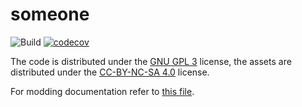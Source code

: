 # someone

![Build](https://github.com/vaartis/someone/workflows/Build/badge.svg)
[![codecov](https://codecov.io/gh/vaartis/someone/branch/master/graph/badge.svg)](https://codecov.io/gh/vaartis/someone)

The code is distributed under the [GNU GPL 3](LICENSE) license, the assets are distributed under the [CC-BY-NC-SA 4.0](https://creativecommons.org/licenses/by-nc-sa/4.0/) license.

For modding documentation refer to [this file](resources/mods/modding.org).
